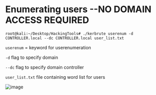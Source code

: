 # Enumerating users --NO DOMAIN ACCESS REQUIRED

`root@kali:~/Desktop/HackingTools# ./kerbrute userenum -d CONTROLLER.local --dc CONTROLLER.local user_list.txt`

`userenum` = keyword for userenumeration

`-d` flag to specify domain

`--dc` flag to specify domain controller

`user_list.txt` file containing word list for users

![image](https://user-images.githubusercontent.com/16500435/103439925-8ef5f100-4c41-11eb-9df2-dac64ddbb114.png)
